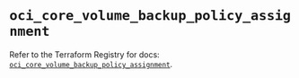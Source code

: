 # `oci_core_volume_backup_policy_assignment`

Refer to the Terraform Registry for docs: [`oci_core_volume_backup_policy_assignment`](https://registry.terraform.io/providers/oracle/oci/7.19.0/docs/resources/core_volume_backup_policy_assignment).
